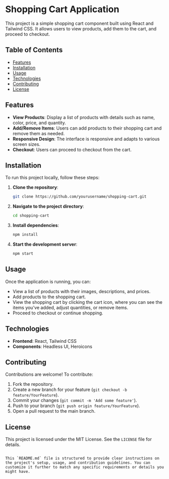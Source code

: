 
# Shopping Cart Application

This project is a simple shopping cart component built using React and Tailwind CSS. It allows users to view products, add them to the cart, and proceed to checkout.

## Table of Contents

- [Features](#features)
- [Installation](#installation)
- [Usage](#usage)
- [Technologies](#technologies)
- [Contributing](#contributing)
- [License](#license)

## Features

- **View Products**: Display a list of products with details such as name, color, price, and quantity.
- **Add/Remove Items**: Users can add products to their shopping cart and remove them as needed.
- **Responsive Design**: The interface is responsive and adapts to various screen sizes.
- **Checkout**: Users can proceed to checkout from the cart.

## Installation

To run this project locally, follow these steps:

1. **Clone the repository**:
    ```sh
    git clone https://github.com/yourusername/shopping-cart.git
    ```

2. **Navigate to the project directory**:
    ```sh
    cd shopping-cart
    ```

3. **Install dependencies**:
    ```sh
    npm install
    ```

4. **Start the development server**:
    ```sh
    npm start
    ```

## Usage

Once the application is running, you can:

- View a list of products with their images, descriptions, and prices.
- Add products to the shopping cart.
- View the shopping cart by clicking the cart icon, where you can see the items you've added, adjust quantities, or remove items.
- Proceed to checkout or continue shopping.

## Technologies

- **Frontend**: React, Tailwind CSS
- **Components**: Headless UI, Heroicons

## Contributing

Contributions are welcome! To contribute:

1. Fork the repository.
2. Create a new branch for your feature (`git checkout -b feature/YourFeature`).
3. Commit your changes (`git commit -m 'Add some feature'`).
4. Push to your branch (`git push origin feature/YourFeature`).
5. Open a pull request to the main branch.

## License

This project is licensed under the MIT License. See the `LICENSE` file for details.
```

This `README.md` file is structured to provide clear instructions on the project's setup, usage, and contribution guidelines. You can customize it further to match any specific requirements or details you might have.
